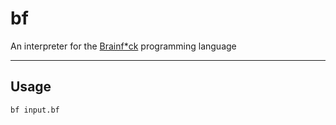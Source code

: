 # bf

An interpreter for the [Brainf*ck](https://en.wikipedia.org/wiki/Brainfuck) programming language

---
## Usage
```bf input.bf```